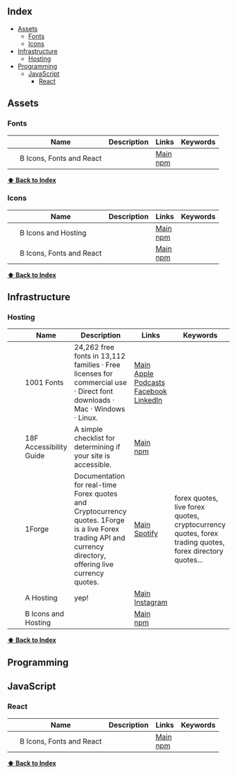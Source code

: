 ## Index

* [Assets](#assets) 
  * [Fonts](#assets-fonts)
  * [Icons](#assets-icons)
* [Infrastructure](#infrastructure) 
  * [Hosting](#infrastructure-hosting)
* [Programming](#programming) 
  * [JavaScript](#programming-javascript) 
    * [React](#programming-javascript-react) 


## <a name="assets">Assets</a> 

### <a name="fonts"><a name="assets-fonts">Fonts</a></a>
| &nbsp; | Name | Description | Links | Keywords |
|---|---|---|---|---|
 &nbsp; | B Icons, Fonts and React |  | [Main](https://1forge.com/forex-data-api/api-documentation)<br />[npm](https://test.com) |  |

**[⬆ Back to Index](#index)**

### <a name="icons"><a name="assets-icons">Icons</a></a>
| &nbsp; | Name | Description | Links | Keywords |
|---|---|---|---|---|
 &nbsp; | B Icons and Hosting |  | [Main](https://1forge.com/forex-data-api/api-documentation)<br />[npm](https://test.com) |  |
 &nbsp; | B Icons, Fonts and React |  | [Main](https://1forge.com/forex-data-api/api-documentation)<br />[npm](https://test.com) |  |

**[⬆ Back to Index](#index)**
## <a name="infrastructure">Infrastructure</a> 

### <a name="hosting"><a name="infrastructure-hosting">Hosting</a></a>
| &nbsp; | Name | Description | Links | Keywords |
|---|---|---|---|---|
 <img src="https://themes.static.1001fonts.net/netefx/img/1001fonts-avatar-32x32.png" width="16" /> | 1001 Fonts | 24,262 free fonts in 13,112 families · Free licenses for commercial use · Direct font downloads · Mac · Windows · Linux. | [Main](https://1forge.com/forex-data-api/api-documentation)<br />[Apple Podcasts](https://test.com)<br />[Facebook](https://test.com)<br />[LinkedIn](https://test.com) |  |
 <img src="https://accessibility.18f.gov/checklist/favicon.ico" width="16" /> | 18F Accessibility Guide | A simple checklist for determining if your site is accessible. | [Main](https://1forge.com/forex-data-api/api-documentation)<br />[npm](https://test.com) |  |
 <img src="https://1forge.com/forex-data-api/favicon.ico" width="16" /> | 1Forge | Documentation for real-time Forex quotes and Cryptocurrency quotes. 1Forge is a live Forex trading API and currency directory, offering live currency quotes. | [Main](https://1forge.com/forex-data-api/api-documentation)<br />[Spotify](https://test.com) | forex quotes, live forex quotes, cryptocurrency quotes, forex trading quotes, forex directory quotes... |
 &nbsp; | A Hosting | yep! | [Main](https://1forge.com/forex-data-api/api-documentation)<br />[Instagram](https://test.com) |  |
 &nbsp; | B Icons and Hosting |  | [Main](https://1forge.com/forex-data-api/api-documentation)<br />[npm](https://test.com) |  |

**[⬆ Back to Index](#index)**
## <a name="programming">Programming</a> 
## <a name="javascript"><a name="programming-javascript">JavaScript</a></a> 

### <a name="react"><a name="programming-javascript-react">React</a></a>
| &nbsp; | Name | Description | Links | Keywords |
|---|---|---|---|---|
 &nbsp; | B Icons, Fonts and React |  | [Main](https://1forge.com/forex-data-api/api-documentation)<br />[npm](https://test.com) |  |

**[⬆ Back to Index](#index)**